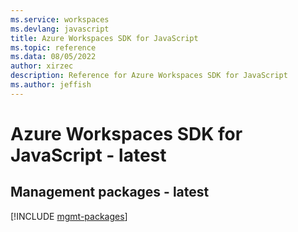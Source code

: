 ```yaml
---
ms.service: workspaces
ms.devlang: javascript
title: Azure Workspaces SDK for JavaScript
ms.topic: reference
ms.data: 08/05/2022
author: xirzec
description: Reference for Azure Workspaces SDK for JavaScript
ms.author: jeffish
---
```

# Azure Workspaces SDK for JavaScript - latest

## Management packages - latest
[!INCLUDE [mgmt-packages](workspaces-mgmt-index.md)]